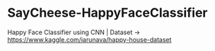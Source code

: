 # SayCheese-HappyFaceClassifier
Happy Face Classifier using CNN | Dataset -> https://www.kaggle.com/iarunava/happy-house-dataset
